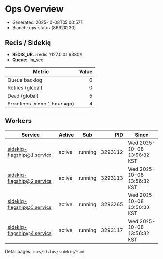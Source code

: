 # Ops Overview

- Generated: 2025-10-08T05:00:57Z
- Branch: ops-status (86628230)

## Redis / Sidekiq
- **REDIS_URL**: redis://127.0.0.1:6380/1
- **Queue**: llm_seo

| Metric | Value |
|---|---:|
| Queue backlog | 0 |
| Retries (global) | 0 |
| Dead (global) | 5 |
| Error lines (since 1 hour ago) | 4 |

## Workers
| Service | Active | Sub | PID | Since |
|---|---|---|---:|---|
| sidekiq-flagship@1.service | active | running | 3293112 | Wed 2025-10-08 13:56:32 KST |
| sidekiq-flagship@2.service | active | running | 3293113 | Wed 2025-10-08 13:56:32 KST |
| sidekiq-flagship@3.service | active | running | 3293265 | Wed 2025-10-08 13:56:33 KST |
| sidekiq-flagship@4.service | active | running | 3293117 | Wed 2025-10-08 13:56:32 KST |

Detail pages: `docs/status/sidekiq/*.md`
